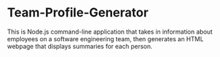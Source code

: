 # Team-Profile-Generator
This is Node.js command-line application that takes in information about employees on a software engineering team, then generates an HTML webpage that displays summaries for each person. 
